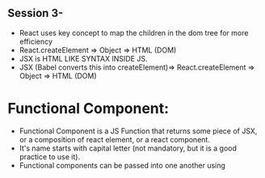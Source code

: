 ## Session 3- 
- React uses key concept to map the children in the dom tree for more efficiency
- React.createElement => Object => HTML (DOM)
- JSX is HTML LIKE SYNTAX INSIDE JS.
- JSX (Babel converts this into createElement)=> React.createElement => Object => HTML (DOM)

# Functional Component:
- Functional Component is a JS Function that returns some piece of JSX, or a composition of react element, or a react component. 
- It's name starts with capital letter (not mandatory, but it is a good practice to use it).
- Functional components can be passed into one another using <Title /> or {Title()}, this is called component composition, basically it is passing components inside components
- {......} we can write any piece of JS code inside those curly braces.